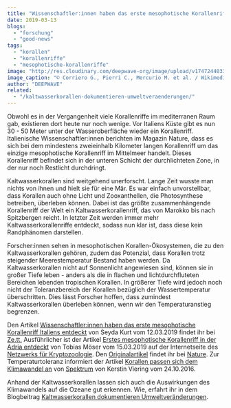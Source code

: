```yaml
---
title: "Wissenschaftler:innen haben das erste mesophotische Korallenriff Italiens entdeckt"
date: 2019-03-13
blogs: 
  - "forschung"
  - "good-news"
tags: 
  - "korallen"
  - "korallenriffe"
  - "mesophotische-korallenriffe"
image: "http://res.cloudinary.com/deepwave-org/image/upload/v1747244033/deepwave.org/Mesophotische_Koralle_06082021.png"
image_caption: "© Corriero G., Pierri C., Mercurio M. et al. / Wikimedia Commons (<span class='cc-license-identifier'>CC-BY-4.0</span>)"
author: "DEEPWAVE"
related: 
  - "/kaltwasserkorallen-dokumentieren-umweltveraenderungen/"
---
```


Obwohl es in der Vergangenheit viele Korallenriffe im mediterranen Raum gab, existieren dort heute nur noch wenige. Vor Italiens Küste gibt es nun 30 - 50 Meter unter der Wasseroberfläche wieder ein Korallenriff. Italienische Wissenschaftler:innen berichten im Magazin Nature, dass es sich bei dem mindestens zweieinhalb Kilometer langen Korallenriff um das einzige mesophotische Korallenriff im Mittelmeer handelt. Dieses Korallenriff befindet sich in der unteren Schicht der durchlichteten Zone, in der nur noch Restlicht durchdringt.

Kaltwasserkorallen sind weitgehend unerforscht. Lange Zeit wusste man nichts von ihnen und hielt sie für eine Mär. Es war einfach unvorstellbar, dass Korallen auch ohne Licht und Zooxanthellen, die Photosynthese betreiben, überleben können. Dabei ist das größte zusammenhängende Korallenriff der Welt ein Kaltwasserkorallenriff, das von Marokko bis nach Spitzbergen reicht. In letzter Zeit werden immer mehr Kaltwasserkorallenriffe entdeckt, sodass nun klar ist, dass diese kein Randphänomen darstellen.

Forscher:innen sehen in mesophotischen Korallen-Ökosystemen, die zu den Kaltwasserkorallen gehören, zudem das Potenzial, dass Korallen trotz steigender Meerestemperatur Bestand haben werden. Da Kaltwasserkorallen nicht auf Sonnenlicht angewiesen sind, können sie in großer Tiefe leben - anders als die in flachen und lichtdurchfluteten Bereichen lebenden tropischen Korallen. In größerer Tiefe wird jedoch noch nicht der Toleranzbereich der Korallen bezüglich der Wassertemperatur überschritten. Dies lässt Forscher hoffen, dass zumindest Kaltwasserkorallen überleben können, wenn wir den Temperaturanstieg begrenzen.

Den Artikel [Wissenschaftler:innen haben das erste mesophotische Korallenriff Italiens entdeckt](https://ze.tt/wissenschaftlerinnen-haben-das-erste-korallenriff-italiens-entdeckt/?utm_campaign=ref&amp%3Butm_content=zett_zon_teaser_teaser_x&amp%3Butm_medium=fix&amp%3Butm_source=zon_zettaudev_int&amp%3Bwt_zmc=fix.int.zettaudev.zon.ref.zett.zon_teaser.teaser.x) von Seyda Kurt vom 12.03.2019 findet ihr bei [Ze.tt.](https://ze.tt/) Ausführlicher ist der Artikel [Erstes mesophotische Korallenriff in der Adria entdeckt](https://netzwerk-kryptozoologie.de/mesophotische-korallenriff-in-der-adria/) von Tobias Möser vom 15.03.2019 auf der Internetseite des [Netzwerks für Kryptozoologie](https://netzwerk-kryptozoologie.de/). Den [Originalartikel](https://www.nature.com/articles/s41598-019-40284-4) findet ihr bei [Nature](https://www.nature.com/). Zur Temperaturtoleranz informiert der Artikel [Korallen passen sich dem Klimawandel an](https://www.spektrum.de/news/korallen-passen-sich-dem-klimawandel-an/1426677) von [Spektrum](https://www.spektrum.de/) von Kerstin Viering vom 24.10.2016.

Anhand der Kaltwasserkorallen lassen sich auch die Auswirkungen des Klimawandels auf die Ozeane gut erkennen. Wie, erfahrt ihr in dem Blogbeitrag [Kaltwasserkorallen dokumentieren Umweltveränderungen](https://www.deepwave.org/kaltwasserkorallen-dokumentieren-umweltveraenderungen/).
